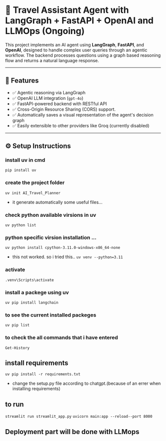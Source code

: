 # 🤖 Travel Assistant Agent with LangGraph + FastAPI + OpenAI and LLMOps (Ongoing)

This project implements an AI agent using **LangGraph**, **FastAPI**, and **OpenAI**, designed to handle complex user queries through an agentic workflow. The backend processes questions using a graph based reasoning flow and returns a natural language response.

---

## 🚀 Features

- ✅ Agentic reasoning via LangGraph
- ✅ OpenAI LLM integration (`gpt-4o`)
- ✅ FastAPI-powered backend with RESTful API
- ✅ Cross-Origin Resource Sharing (CORS) support.
- ✅ Automatically saves a visual representation of the agent's decision graph
- ✅ Easily extensible to other providers like Groq (currently disabled)

---

## ⚙️ Setup Instructions

### install uv in cmd
```pip install uv```

### create the project folder
```uv init AI_Travel_Planner```
- it generate automatically some useful files...

### check python available virsions in uv
```uv python list```

### python specific virsion installation ... 
```uv python install cpython-3.11.0-windows-x86_64-none```  
- this not worked. so i tried this..
```uv venv --python=3.11```

### activate 
```.venv\Scripts\activate```

### install  a packege using uv
```uv pip install langchain```

### to see the current installed packeges
```uv pip list```

### to check the all commands that i have entered
```Get-History```

## install requirements
```uv pip install -r requirements.txt```

- change the setup.py file according to chatgpt.(because of an errer when installing requirements)

## to run
```streamlit run streamlit_app.py```
```uvicorn main:app --reload--port 8000 ```


## Deployment part will be done with LLMops
